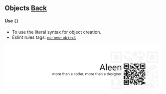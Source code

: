 ## Objects [**Back**](./../README.md)

#### Use `{}`

- To use the literal syntax for object creation.
- Eslint rules tags: [`no-new-object`](http://eslint.org/docs/rules/no-new-object.html)


<a href="http://aleen42.github.io/" target="_blank" ><img src="./../pic/tail.gif"></a>